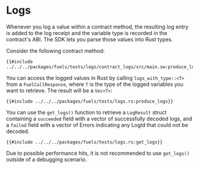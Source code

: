 # Logs

Whenever you log a value within a contract method, the resulting log entry is added to the log receipt and the variable type is recorded in the contract's ABI. The SDK lets you parse those values into Rust types.

Consider the following contract method:

```rust,ignore
{{#include ../../../packages/fuels/tests/logs/contract_logs/src/main.sw:produce_logs}}
```

You can access the logged values in Rust by calling `logs_with_type::<T>` from a `FuelCallResponse`, where `T` is the type of the logged variables you want to retrieve. The result will be a `Vec<T>`:

```rust,ignore
{{#include ../../../packages/fuels/tests/logs.rs:produce_logs}}
```

You can use the `get_logs()` function to retrieve a `LogResult` struct containing a `succeeded` field with a vector of successfully decoded logs, and a `failed` field with a vector of Errors indicating any LogId that could not be decoded.

```rust, ignore
{{#include ../../../packages/fuels/tests/logs.rs:get_logs}}
```

Due to possible performance hits, it is not recommended to use `get_logs()` outside of a debugging scenario.
